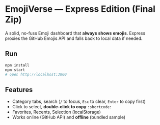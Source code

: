 # EmojiVerse — Express Edition (Final Zip)

A solid, no-fuss Emoji dashboard that **always shows emojis**. Express proxies the GitHub Emojis API and falls back to local data if needed.

## Run
```bash
npm install
npm start
# open http://localhost:3000
```
## Features
- Category tabs, search (`/` to focus, `Esc` to clear, `Enter` to copy first)
- Click to select, **double-click to copy** `:shortcode:`
- Favorites, Recents, Selection (localStorage)
- Works online (GitHub API) and **offline** (bundled sample)
